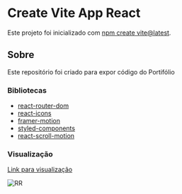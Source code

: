#  Create Vite App React

Este projeto foi inicializado com [npm create vite@latest](https://vitejs.dev/guide/).

## Sobre

Este repositório foi criado para expor código do Portifólio

### Bibliotecas

- [react-router-dom](https://reactrouter.com/en/main)
- [react-icons](https://react-icons.github.io/)
- [framer-motion](https://www.framer.com/motion/)
- [styled-components](https://styled-components.com/)
- [react-scroll-motion](https://github.com/1000ship/react-scroll-motion)
### Visualização

[Link para visualização](vite-rools.vercel.app)

![RR](https://user-images.githubusercontent.com/110484402/192839106-997ee1de-4292-47c1-90db-1df8ced66355.png)
